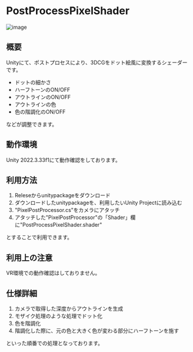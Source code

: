 # PostProcessPixelShader
![image](https://github.com/user-attachments/assets/45f9c531-8982-4559-916b-a65f42653f2d)

## 概要
Unityにて、ポストプロセスにより、3DCGをドット絵風に変換するシェーダーです。  

- ドットの細かさ
- ハーフトーンのON/OFF
- アウトラインのON/OFF
- アウトラインの色
- 色の階調化のON/OFF

などが調整できます。

## 動作環境
Unity 2022.3.33f1にて動作確認をしております。  

## 利用方法
1. Releseからunitypackageをダウンロード
2. ダウンロードしたunitypackageを、利用したいUnity Projectに読み込む
3. "PixelPostProcessor.cs"をカメラにアタッチ
4. アタッチした"PixelPostProcessor"の「Shader」欄に"PostProcessPixelShader.shader"

とすることで利用できます。

## 利用上の注意
VR環境での動作確認はしておりません。

## 仕様詳細
1. カメラで取得した深度からアウトラインを生成
2. モザイク処理のような処理でドット化
3. 色を階調化
4. 階調化した際に、元の色と大きく色が変わる部分にハーフトーンを施す

といった順番での処理となっております。
